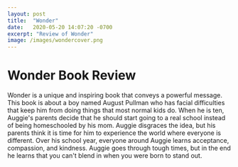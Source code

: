 ```yaml
---
layout: post
title:  "Wonder"
date:   2020-05-20 14:07:20 -0700
excerpt: "Review of Wonder"
image: /images/wondercover.png
---
```

# Wonder Book Review

Wonder is a unique and inspiring book that conveys a powerful message. This book is about a boy named August Pullman who has facial difficulties that keep him from doing things that most normal kids do. When he is ten, Auggie's parents decide that he should start going to a real school instead of being homeschooled by his mom. Auggie disgraces the idea, but his parents think it is time for him to experience the world where everyone is different. Over his school year, everyone around Auggie learns acceptance, compassion, and kindness. Auggie goes through tough times, but in the end he learns that you can't blend in when you were born to stand out.
